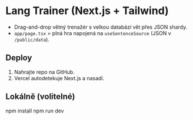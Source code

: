 # Lang Trainer (Next.js + Tailwind)

- Drag-and-drop větný trenažér s velkou databází vět přes JSON shardy.
- `app/page.tsx` = plná hra napojená na `useSentenceSource` (JSON v `/public/data`).

## Deploy
1) Nahrajte repo na GitHub.
2) Vercel autodetekuje Next.js a nasadí.

## Lokálně (volitelné)
npm install
npm run dev
